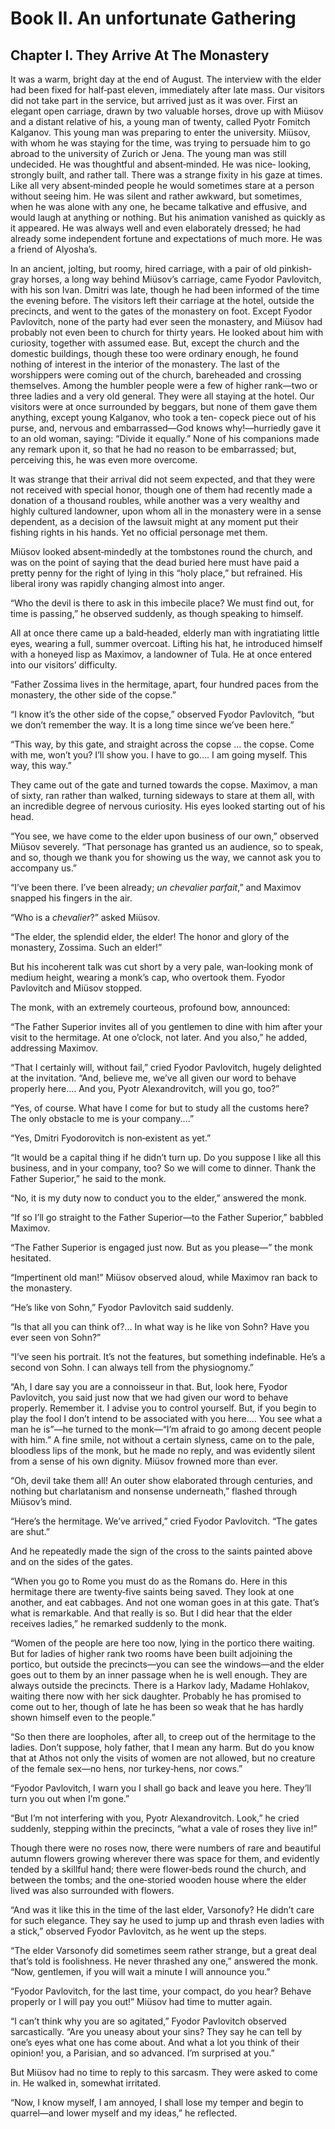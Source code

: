 # Book II. An unfortunate Gathering

## Chapter I. They Arrive At The Monastery

It was a warm, bright day at the end of August. The interview with the
elder had been fixed for half‐past eleven, immediately after late mass.
Our visitors did not take part in the service, but arrived just as it was
over. First an elegant open carriage, drawn by two valuable horses, drove
up with Miüsov and a distant relative of his, a young man of twenty,
called Pyotr Fomitch Kalganov. This young man was preparing to enter the
university. Miüsov, with whom he was staying for the time, was trying to
persuade him to go abroad to the university of Zurich or Jena. The young
man was still undecided. He was thoughtful and absent‐minded. He was nice‐
looking, strongly built, and rather tall. There was a strange fixity in
his gaze at times. Like all very absent‐minded people he would sometimes
stare at a person without seeing him. He was silent and rather awkward,
but sometimes, when he was alone with any one, he became talkative and
effusive, and would laugh at anything or nothing. But his animation
vanished as quickly as it appeared. He was always well and even
elaborately dressed; he had already some independent fortune and
expectations of much more. He was a friend of Alyosha’s.

In an ancient, jolting, but roomy, hired carriage, with a pair of old
pinkish‐gray horses, a long way behind Miüsov’s carriage, came Fyodor
Pavlovitch, with his son Ivan. Dmitri was late, though he had been
informed of the time the evening before. The visitors left their carriage
at the hotel, outside the precincts, and went to the gates of the
monastery on foot. Except Fyodor Pavlovitch, none of the party had ever
seen the monastery, and Miüsov had probably not even been to church for
thirty years. He looked about him with curiosity, together with assumed
ease. But, except the church and the domestic buildings, though these too
were ordinary enough, he found nothing of interest in the interior of the
monastery. The last of the worshippers were coming out of the church,
bareheaded and crossing themselves. Among the humbler people were a few of
higher rank—two or three ladies and a very old general. They were all
staying at the hotel. Our visitors were at once surrounded by beggars, but
none of them gave them anything, except young Kalganov, who took a ten‐
copeck piece out of his purse, and, nervous and embarrassed—God knows
why!—hurriedly gave it to an old woman, saying: “Divide it equally.” None
of his companions made any remark upon it, so that he had no reason to be
embarrassed; but, perceiving this, he was even more overcome.

It was strange that their arrival did not seem expected, and that they
were not received with special honor, though one of them had recently made
a donation of a thousand roubles, while another was a very wealthy and
highly cultured landowner, upon whom all in the monastery were in a sense
dependent, as a decision of the lawsuit might at any moment put their
fishing rights in his hands. Yet no official personage met them.

Miüsov looked absent‐mindedly at the tombstones round the church, and was
on the point of saying that the dead buried here must have paid a pretty
penny for the right of lying in this “holy place,” but refrained. His
liberal irony was rapidly changing almost into anger.

“Who the devil is there to ask in this imbecile place? We must find out,
for time is passing,” he observed suddenly, as though speaking to himself.

All at once there came up a bald‐headed, elderly man with ingratiating
little eyes, wearing a full, summer overcoat. Lifting his hat, he
introduced himself with a honeyed lisp as Maximov, a landowner of Tula. He
at once entered into our visitors’ difficulty.

“Father Zossima lives in the hermitage, apart, four hundred paces from the
monastery, the other side of the copse.”

“I know it’s the other side of the copse,” observed Fyodor Pavlovitch,
“but we don’t remember the way. It is a long time since we’ve been here.”

“This way, by this gate, and straight across the copse ... the copse. Come
with me, won’t you? I’ll show you. I have to go.... I am going myself.
This way, this way.”

They came out of the gate and turned towards the copse. Maximov, a man of
sixty, ran rather than walked, turning sideways to stare at them all, with
an incredible degree of nervous curiosity. His eyes looked starting out of
his head.

“You see, we have come to the elder upon business of our own,” observed
Miüsov severely. “That personage has granted us an audience, so to speak,
and so, though we thank you for showing us the way, we cannot ask you to
accompany us.”

“I’ve been there. I’ve been already; _un chevalier parfait_,” and Maximov
snapped his fingers in the air.

“Who is a _chevalier_?” asked Miüsov.

“The elder, the splendid elder, the elder! The honor and glory of the
monastery, Zossima. Such an elder!”

But his incoherent talk was cut short by a very pale, wan‐looking monk of
medium height, wearing a monk’s cap, who overtook them. Fyodor Pavlovitch
and Miüsov stopped.

The monk, with an extremely courteous, profound bow, announced:

“The Father Superior invites all of you gentlemen to dine with him after
your visit to the hermitage. At one o’clock, not later. And you also,” he
added, addressing Maximov.

“That I certainly will, without fail,” cried Fyodor Pavlovitch, hugely
delighted at the invitation. “And, believe me, we’ve all given our word to
behave properly here.... And you, Pyotr Alexandrovitch, will you go, too?”

“Yes, of course. What have I come for but to study all the customs here?
The only obstacle to me is your company....”

“Yes, Dmitri Fyodorovitch is non‐existent as yet.”

“It would be a capital thing if he didn’t turn up. Do you suppose I like
all this business, and in your company, too? So we will come to dinner.
Thank the Father Superior,” he said to the monk.

“No, it is my duty now to conduct you to the elder,” answered the monk.

“If so I’ll go straight to the Father Superior—to the Father Superior,”
babbled Maximov.

“The Father Superior is engaged just now. But as you please—” the monk
hesitated.

“Impertinent old man!” Miüsov observed aloud, while Maximov ran back to
the monastery.

“He’s like von Sohn,” Fyodor Pavlovitch said suddenly.

“Is that all you can think of?... In what way is he like von Sohn? Have
you ever seen von Sohn?”

“I’ve seen his portrait. It’s not the features, but something indefinable.
He’s a second von Sohn. I can always tell from the physiognomy.”

“Ah, I dare say you are a connoisseur in that. But, look here, Fyodor
Pavlovitch, you said just now that we had given our word to behave
properly. Remember it. I advise you to control yourself. But, if you begin
to play the fool I don’t intend to be associated with you here.... You see
what a man he is”—he turned to the monk—“I’m afraid to go among decent
people with him.” A fine smile, not without a certain slyness, came on to
the pale, bloodless lips of the monk, but he made no reply, and was
evidently silent from a sense of his own dignity. Miüsov frowned more than
ever.

“Oh, devil take them all! An outer show elaborated through centuries, and
nothing but charlatanism and nonsense underneath,” flashed through
Miüsov’s mind.

“Here’s the hermitage. We’ve arrived,” cried Fyodor Pavlovitch. “The gates
are shut.”

And he repeatedly made the sign of the cross to the saints painted above
and on the sides of the gates.

“When you go to Rome you must do as the Romans do. Here in this hermitage
there are twenty‐five saints being saved. They look at one another, and
eat cabbages. And not one woman goes in at this gate. That’s what is
remarkable. And that really is so. But I did hear that the elder receives
ladies,” he remarked suddenly to the monk.

“Women of the people are here too now, lying in the portico there waiting.
But for ladies of higher rank two rooms have been built adjoining the
portico, but outside the precincts—you can see the windows—and the elder
goes out to them by an inner passage when he is well enough. They are
always outside the precincts. There is a Harkov lady, Madame Hohlakov,
waiting there now with her sick daughter. Probably he has promised to come
out to her, though of late he has been so weak that he has hardly shown
himself even to the people.”

“So then there are loopholes, after all, to creep out of the hermitage to
the ladies. Don’t suppose, holy father, that I mean any harm. But do you
know that at Athos not only the visits of women are not allowed, but no
creature of the female sex—no hens, nor turkey‐hens, nor cows.”

“Fyodor Pavlovitch, I warn you I shall go back and leave you here. They’ll
turn you out when I’m gone.”

“But I’m not interfering with you, Pyotr Alexandrovitch. Look,” he cried
suddenly, stepping within the precincts, “what a vale of roses they live
in!”

Though there were no roses now, there were numbers of rare and beautiful
autumn flowers growing wherever there was space for them, and evidently
tended by a skillful hand; there were flower‐beds round the church, and
between the tombs; and the one‐storied wooden house where the elder lived
was also surrounded with flowers.

“And was it like this in the time of the last elder, Varsonofy? He didn’t
care for such elegance. They say he used to jump up and thrash even ladies
with a stick,” observed Fyodor Pavlovitch, as he went up the steps.

“The elder Varsonofy did sometimes seem rather strange, but a great deal
that’s told is foolishness. He never thrashed any one,” answered the monk.
“Now, gentlemen, if you will wait a minute I will announce you.”

“Fyodor Pavlovitch, for the last time, your compact, do you hear? Behave
properly or I will pay you out!” Miüsov had time to mutter again.

“I can’t think why you are so agitated,” Fyodor Pavlovitch observed
sarcastically. “Are you uneasy about your sins? They say he can tell by
one’s eyes what one has come about. And what a lot you think of their
opinion! you, a Parisian, and so advanced. I’m surprised at you.”

But Miüsov had no time to reply to this sarcasm. They were asked to come
in. He walked in, somewhat irritated.

“Now, I know myself, I am annoyed, I shall lose my temper and begin to
quarrel—and lower myself and my ideas,” he reflected.



